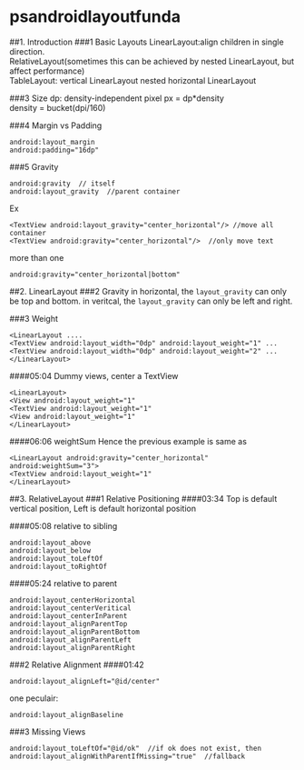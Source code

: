 # psandroidlayoutfunda
##1. Introduction
###1 Basic Layouts
LinearLayout:align children in single direction.  
RelativeLayout(sometimes this can be achieved by nested LinearLayout, but affect performance)  
TableLayout: vertical LinearLayout nested horizontal LinearLayout

###3 Size
dp: density-independent pixel
px = dp*density  
density = bucket(dpi/160)


###4 Margin vs Padding
```
android:layout_margin
android:padding="16dp"
```

###5 Gravity
```
android:gravity  // itself
android:layout_gravity  //parent container
```
Ex
```
<TextView android:layout_gravity="center_horizontal"/> //move all container
<TextView android:gravity="center_horizontal"/>  //only move text
```

more than one
```
android:gravity="center_horizontal|bottom"
```

##2. LinearLayout
###2 Gravity
in horizontal, the `layout_gravity` can only be top and bottom.
in veritcal, the `layout_gravity` can only be left and right.


###3 Weight
```
<LinearLayout ....
<TextView android:layout_width="0dp" android:layout_weight="1" ...
<TextView android:layout_width="0dp" android:layout_weight="2" ...
</LinearLayout>
```

####05:04 Dummy views, center a TextView
```
<LinearLayout>
<View android:layout_weight="1"
<TextView android:layout_weight="1"
<View android:layout_weight="1"
</LinearLayout>
```
####06:06 weightSum
Hence the previous example is same as
```
<LinearLayout android:gravity="center_horizontal" android:weightSum="3">
<TextView android:layout_weight="1"
</LinearLayout>
```

##3. RelativeLayout
###1 Relative Positioning
####03:34
Top is default vertical position, Left is default horizontal position

####05:08 relative to sibling
```
android:layout_above
android:layout_below
android:layout_toLeftOf
android:layout_toRightOf
```

####05:24 relative to parent
```
android:layout_centerHorizontal
android:layout_centerVeritical
android:layout_centerInParent
android:layout_alignParentTop
android:layout_alignParentBottom
android:layout_alignParentLeft
android:layout_alignParentRight
```

###2 Relative Alignment
####01:42
```
android:layout_alignLeft="@id/center"
```
one peculair: 
```
android:layout_alignBaseline
```
###3 Missing Views
```
android:layout_toLeftOf="@id/ok"  //if ok does not exist, then
android:layout_alignWithParentIfMissing="true"  //fallback
```
